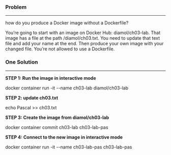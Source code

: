### Problem

---

how do you produce a Docker image without a Dockerfile?

You’re going to start with an image on Docker Hub: diamol/ch03-lab. That image has a file at the path /diamol/ch03.txt. You need to update that text file and add your name at the end. Then produce your own image with your changed file. You’re not allowed to use a Dockerfile.

### One Solution

---
**STEP 1: Run the image in interactive mode**

docker container run -it --name ch03-lab diamol/ch03-lab

**STEP 2: update ch03.txt**

echo Pascal >> ch03.txt

**STEP 3: Create the image from diamol/ch03-lab**

docker container commit ch03-lab ch03-lab-pas

**STEP 4: Connect to the new image in interactive mode**

docker container run -it --name ch03-lab-pas ch03-lab-pas
